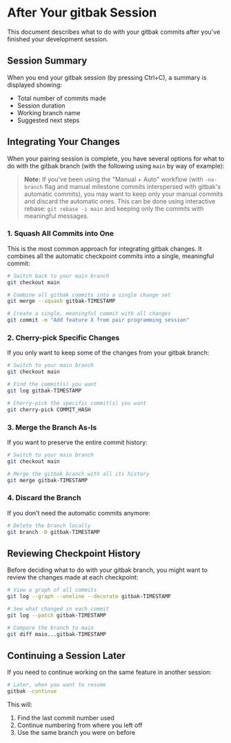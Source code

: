 # After Your gitbak Session

This document describes what to do with your gitbak commits after you've finished your development session.

## Session Summary

When you end your gitbak session (by pressing Ctrl+C), a summary is displayed showing:

- Total number of commits made
- Session duration
- Working branch name
- Suggested next steps

## Integrating Your Changes

When your pairing session is complete, you have several options for what to do with the gitbak branch (with the following using `main` by way of example):

> **Note:** If you've been using the "Manual + Auto" workflow (with `-no-branch` flag and manual milestone commits interspersed with gitbak's automatic commits), you may want to keep only your manual commits and discard the automatic ones. This can be done using interactive rebase: `git rebase -i main` and keeping only the commits with meaningful messages.

### 1. Squash All Commits into One

This is the most common approach for integrating gitbak changes. It combines all the automatic checkpoint commits into a single, meaningful commit:

```bash
# Switch back to your main branch
git checkout main

# Combine all gitbak commits into a single change set
git merge --squash gitbak-TIMESTAMP 

# Create a single, meaningful commit with all changes
git commit -m "Add feature X from pair programming session"
```

### 2. Cherry-pick Specific Changes

If you only want to keep some of the changes from your gitbak branch:

```bash
# Switch to your main branch
git checkout main

# Find the commit(s) you want
git log gitbak-TIMESTAMP

# Cherry-pick the specific commit(s) you want
git cherry-pick COMMIT_HASH
```

### 3. Merge the Branch As-Is

If you want to preserve the entire commit history:

```bash
# Switch to your main branch
git checkout main

# Merge the gitbak branch with all its history
git merge gitbak-TIMESTAMP
```

### 4. Discard the Branch

If you don't need the automatic commits anymore:

```bash
# Delete the branch locally
git branch -D gitbak-TIMESTAMP
```

## Reviewing Checkpoint History

Before deciding what to do with your gitbak branch, you might want to review the changes made at each checkpoint:

```bash
# View a graph of all commits
git log --graph --oneline --decorate gitbak-TIMESTAMP

# See what changed in each commit
git log --patch gitbak-TIMESTAMP

# Compare the branch to main
git diff main...gitbak-TIMESTAMP
```

## Continuing a Session Later

If you need to continue working on the same feature in another session:

```bash
# Later, when you want to resume
gitbak -continue
```

This will:
1. Find the last commit number used
2. Continue numbering from where you left off
3. Use the same branch you were on before